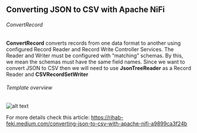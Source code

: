 ## Converting JSON to CSV with Apache NiFi 

###### ConvertRecord

**ConvertRecord** converts records from one data format to another using configured Record Reader and Record Write Controller Services. The Reader and Writer must be configured with “matching” schemas. By this, we mean the schemas must have the same field names.
Since we want to convert JSON to CSV then we will need to use **JsonTreeReader** as a Record Reader and **CSVRecordSetWriter**

###### Template overview

![alt text](https://github.com/RihabFekii/NiFi_JSON_To_CSV_Convertion/blob/main/Template.png)

For more details check this article: https://rihab-feki.medium.com/converting-json-to-csv-with-apache-nifi-a9899ca3f24b
